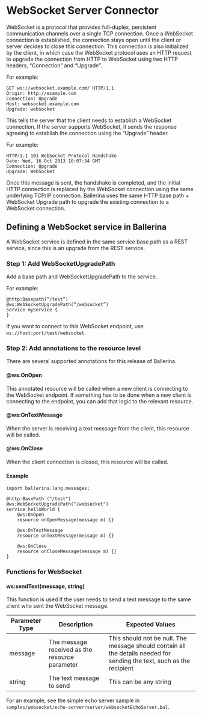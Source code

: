 # WebSocket Server Connector

WebSocket is a protocol that provides full-duplex, persistent communication channels over a single TCP connection. Once a WebSocket connection is established, the connection stays open until the client or server decides to close this connection. This connection is also initialized by the client, in which case the WebSocket protocol uses an HTTP request to upgrade the connection from HTTP to WebSocket using two HTTP headers, “Connection” and “Upgrade”.

For example:

```
GET ws://websocket.example.com/ HTTP/1.1
Origin: http://example.com
Connection: Upgrade
Host: websocket.example.com
Upgrade: websocket
```

This tells the server that the client needs to establish a WebSocket connection. If the server supports WebSocket, it sends the response agreeing to establish the connection using the “Upgrade” header.

For example:

```
HTTP/1.1 101 WebSocket Protocol Handshake
Date: Wed, 16 Oct 2013 10:07:34 GMT
Connection: Upgrade
Upgrade: WebSocket
```

Once this message is sent, the handshake is completed, and the initial HTTP connection is replaced by the WebSocket connection using the same underlying TCP/IP connection. Ballerina uses the same HTTP base path + WebSocket Upgrade path to upgrade the existing connection to a WebSocket 
connection. 

## Defining a WebSocket service in Ballerina
A WebSocket service is defined in the same service base path as a REST service, since this is an upgrade from the REST service.

### Step 1: Add WebSocketUpgradePath
Add a base path and WebSocketUpgradePath to the service.

For example:

```
@http:Basepath(“/test”)
@ws:WebSocketUpgradePath(“/websocket”)
service myService {
}
```
If you want to connect to this WebSocket endpoint, use `ws://host:port/test/websocket`. 

### Step 2: Add annotations to the resource level
There are several supported annotations for this release of Ballerina. 

#### @ws:OnOpen
This annotated resource will be called when a new client is connecting to the WebSocket endpoint. If something has to be done when a new client is connecting to the endpoint, you can add that logic to the relevant resource.

#### @ws:OnTextMessage
When the server is receiving a text message from the client, this resource will be called.

#### @ws:OnClose
When the client connection is closed, this resource will be called. 

#### Example

```
import ballerina.lang.messages;

@http:BasePath ("/test")
@ws:WebSocketUpgradePath("/websocket")
service helloWorld {
    @ws:OnOpen
    resource onOpenMessage(message m) {}

    @ws:OnTextMessage
    resource onTextMessage(message m) {}

    @ws:OnClose
    resource onCloseMessage(message m) {}
}
```

### Functions for WebSocket

#### ws:sendText(message, string)
This function is used if the user needs to send a text message to the same client who sent the WebSocket message.

|Parameter Type|Description|Expected Values|
|--------------|-----------|---------------|
|message|The message received as the resource parameter|This should not be null. The message should contain all the details needed for sending the text, such as the recipient|
|string|The text message to send|This can be any string|

For an example, see the simple echo server sample in `samples/websocket/echo-server/server/websocketEchoServer.bal`.
